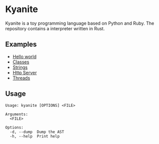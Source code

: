# Kyanite

Kyanite is a toy programming language based on Python and Ruby. The repository contains a interpreter written in Rust.

## Examples

- [Hello world](examples/hello_world.k)
- [Classes](examples/classes.k)
- [Strings](examples/strings.k)
- [Http Server](examples/http/http_server.k)
- [Threads](examples/threads.k)

## Usage

```
Usage: kyanite [OPTIONS] <FILE>

Arguments:
  <FILE>

Options:
  -d, --dump  Dump the AST
  -h, --help  Print help
```
